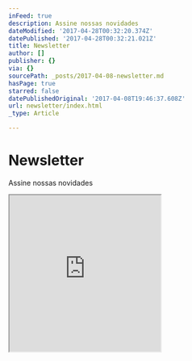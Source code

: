 ```yaml
---
inFeed: true
description: Assine nossas novidades
dateModified: '2017-04-28T00:32:20.374Z'
datePublished: '2017-04-28T00:32:21.021Z'
title: Newsletter
author: []
publisher: {}
via: {}
sourcePath: _posts/2017-04-08-newsletter.md
hasPage: true
starred: false
datePublishedOriginal: '2017-04-08T19:46:37.608Z'
url: newsletter/index.html
_type: Article

---
```

# Newsletter

Assine nossas novidades

<iframe src="https://the-grid.github.io/ed-userhtml/?g=eJwlzTEOAiEQQNHeU0zmALDGwgYovIUlwiAksEMGyMbbG93yNf9fTEniG8GQYFHrtGqtJZEPPlL7qObXLEHtNHViafqKcJQ4s8X7tiFkKu88Ld5--IceLJHE4obOdPfkJfASPgYJRKYBO08Yq3eWCed6KKO7M_qU-wIoizGw" height="310" style=""></iframe>